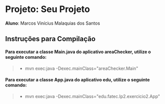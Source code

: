 # Projeto: Seu Projeto

**Aluno**: Marcos Vinícius Malaquias dos Santos


## Instruções para Compilação

#### Para executar a classe Main.java do aplicativo areaChecker, utilize o seguinte comando:

>* mvn exec:java -Dexec.mainClass="areaChecker.Main"


#### Para executar a classe App.java do aplicativo edu, utilize o seguinte comando:

>* mvn exec:java -Dexec.mainClass="edu.fatec.lp2.exercicio2.App"